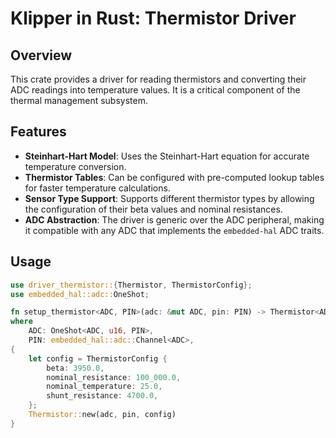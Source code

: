 # Klipper in Rust: Thermistor Driver

## Overview

This crate provides a driver for reading thermistors and converting their ADC readings into temperature values. It is a critical component of the thermal management subsystem.

## Features

*   **Steinhart-Hart Model**: Uses the Steinhart-Hart equation for accurate temperature conversion.
*   **Thermistor Tables**: Can be configured with pre-computed lookup tables for faster temperature calculations.
*   **Sensor Type Support**: Supports different thermistor types by allowing the configuration of their beta values and nominal resistances.
*   **ADC Abstraction**: The driver is generic over the ADC peripheral, making it compatible with any ADC that implements the `embedded-hal` ADC traits.

## Usage

```rust
use driver_thermistor::{Thermistor, ThermistorConfig};
use embedded_hal::adc::OneShot;

fn setup_thermistor<ADC, PIN>(adc: &mut ADC, pin: PIN) -> Thermistor<ADC, PIN>
where
    ADC: OneShot<ADC, u16, PIN>,
    PIN: embedded_hal::adc::Channel<ADC>,
{
    let config = ThermistorConfig {
        beta: 3950.0,
        nominal_resistance: 100_000.0,
        nominal_temperature: 25.0,
        shunt_resistance: 4700.0,
    };
    Thermistor::new(adc, pin, config)
}
```
